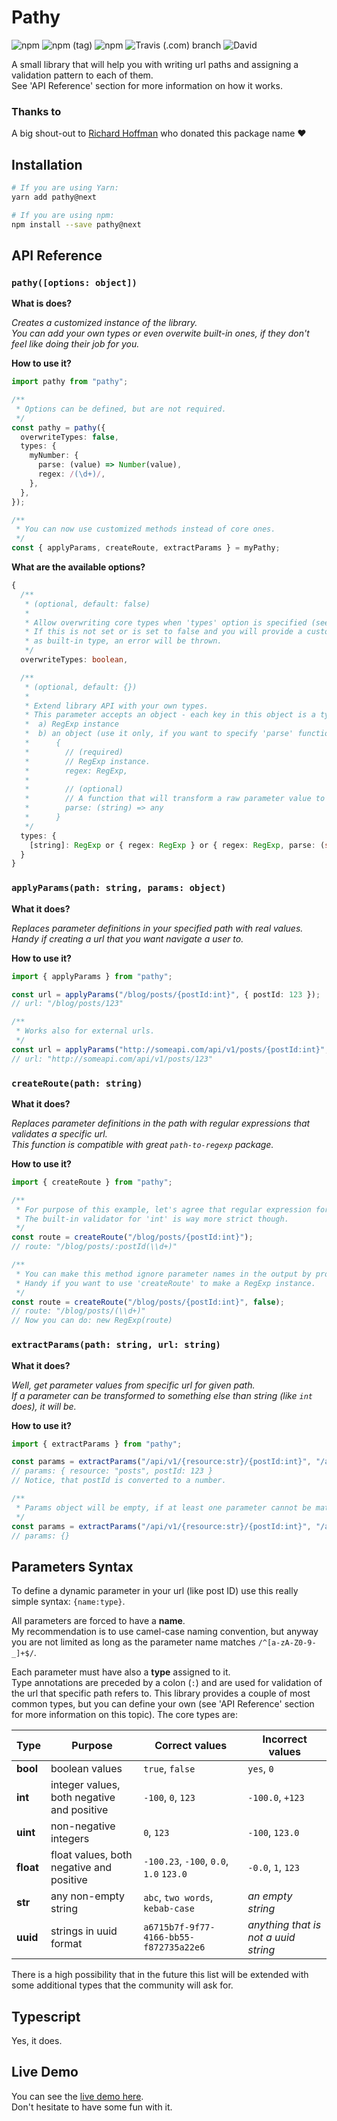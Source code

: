 # Pathy

![npm](https://img.shields.io/npm/v/pathy.svg?style=flat-square)
![npm (tag)](https://img.shields.io/npm/v/pathy/next.svg?style=flat-square)
![npm](https://img.shields.io/npm/dm/pathy.svg?style=flat-square)
![Travis (.com) branch](https://img.shields.io/travis/com/jedrzejginter/pathy/master.svg?style=flat-square)
![David](https://img.shields.io/david/jedrzejginter/pathy.svg?style=flat-square)

A small library that will help you with writing url paths and assigning a validation pattern to each of them.\
See 'API Reference' section for more information on how it works.

### Thanks to

A big shout-out to [Richard Hoffman](https://www.npmjs.com/~coverslide) who donated this package name ❤️

## Installation

```bash
# If you are using Yarn:
yarn add pathy@next

# If you are using npm:
npm install --save pathy@next
```

## API Reference

### `pathy([options: object])`

**What is does?**

_Creates a customized instance of the library.\
You can add your own types or even overwite built-in ones, if they don't feel like doing their job for you._

**How to use it?**

```ts
import pathy from "pathy";

/**
 * Options can be defined, but are not required.
 */
const pathy = pathy({
  overwriteTypes: false,
  types: {
    myNumber: {
      parse: (value) => Number(value),
      regex: /(\d+)/,
    },
  },
});

/**
 * You can now use customized methods instead of core ones.
 */
const { applyParams, createRoute, extractParams } = myPathy;
```

**What are the available options?**

```ts
{
  /**
   * (optional, default: false)
   *
   * Allow overwriting core types when 'types' option is specified (see below).
   * If this is not set or is set to false and you will provide a custom type with the same name
   * as built-in type, an error will be thrown.
   */
  overwriteTypes: boolean,

  /**
   * (optional, default: {})
   *
   * Extend library API with your own types.
   * This parameter accepts an object - each key in this object is a type name and the value can be:
   *  a) RegExp instance
   *  b) an object (use it only, if you want to specify 'parse' function):
   *      {
   *        // (required)
   *        // RegExp instance.
   *        regex: RegExp,
   *
   *        // (optional)
   *        // A function that will transform a raw parameter value to something else.
   *        parse: (string) => any
   *      }
   */
  types: {
    [string]: RegExp or { regex: RegExp } or { regex: RegExp, parse: (string) => any }
  }
}
```

### `applyParams(path: string, params: object)`

**What it does?**

_Replaces parameter definitions in your specified path with real values.\
Handy if creating a url that you want navigate a user to._

**How to use it?**

```ts
import { applyParams } from "pathy";

const url = applyParams("/blog/posts/{postId:int}", { postId: 123 });
// url: "/blog/posts/123"

/**
 * Works also for external urls.
 */
const url = applyParams("http://someapi.com/api/v1/posts/{postId:int}", { postId: 123 });
// url: "http://someapi.com/api/v1/posts/123"
```

### `createRoute(path: string)`

**What it does?**

_Replaces parameter definitions in the path with regular expressions that validates a specific url.\
This function is compatible with great `path-to-regexp` package._

**How to use it?**

```ts
import { createRoute } from "pathy";

/**
 * For purpose of this example, let's agree that regular expression for integer is just (\d+).
 * The built-in validator for 'int' is way more strict though.
 */
const route = createRoute("/blog/posts/{postId:int}");
// route: "/blog/posts/:postId(\\d+)"

/**
 * You can make this method ignore parameter names in the output by providing 'false' as the second argument.
 * Handy if you want to use 'createRoute' to make a RegExp instance.
 */
const route = createRoute("/blog/posts/{postId:int}", false);
// route: "/blog/posts/(\\d+)"
// Now you can do: new RegExp(route)
```

### `extractParams(path: string, url: string)`

**What it does?**

_Well, get parameter values from specific url for given path.\
If a parameter can be transformed to something else than string (like `int` does), it will be._

**How to use it?**

```ts
import { extractParams } from "pathy";

const params = extractParams("/api/v1/{resource:str}/{postId:int}", "/api/v1/posts/123");
// params: { resource: "posts", postId: 123 }
// Notice, that postId is converted to a number.

/**
 * Params object will be empty, if at least one parameter cannot be matched.
 */
const params = extractParams("/api/v1/{resource:str}/{postId:int}", "/api/v1/posts/not-an-integer");
// params: {}
```

## Parameters Syntax

To define a dynamic parameter in your url (like post ID) use this really simple syntax: `{name:type}`.

All parameters are forced to have a **name**.\
My recommendation is to use camel-case naming convention, but anyway you are not limited as long as the parameter name matches `/^[a-zA-Z0-9-_]+$/`.

Each parameter must have also a **type** assigned to it.\
Type annotations are preceded by a colon (`:`) and are used for validation of the url that specific path refers to. This library provides a couple of most common types, but you can define your own (see 'API Reference' section for more information on this topic). The core types are:

| Type      | Purpose                                    | Correct values                          | Incorrect values                     |
| --------- | ------------------------------------------ | --------------------------------------- | ------------------------------------ |
| **bool**  | boolean values                             | `true`, `false`                         | `yes`, `0`                           |
| **int**   | integer values, both negative and positive | `-100`, `0`, `123`                      | `-100.0`, `+123`                     |
| **uint**  | non-negative integers                      | `0`, `123`                              | `-100`, `123.0`                      |
| **float** | float values, both negative and positive   | `-100.23`, `-100`, `0.0`, `1.0` `123.0` | `-0.0`, `1`, `123`                   |
| **str**   | any non-empty string                       | `abc`, `two words`, `kebab-case`        | _an empty string_                    |
| **uuid**  | strings in uuid format                     | `a6715b7f-9f77-4166-bb55-f872735a22e6`  | _anything that is not a uuid string_ |

There is a high possibility that in the future this list will be extended with some additional types that the community will ask for.

## Typescript

Yes, it does.

## Live Demo

You can see the [live demo here](https://codesandbox.io/s/pathy-live-demo-hzucl).\
Don't hesitate to have some fun with it.
